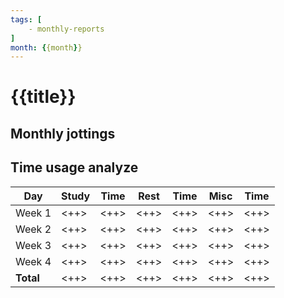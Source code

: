```yaml
---
tags: [
    - monthly-reports
]
month: {{month}}
---
```


# {{title}}

## Monthly jottings

## Time usage analyze

| Day       | Study | Time | Rest | Time | Misc | Time |
|-----------|-------|------|------|------|------|------|
| Week 1  | <++>  | <++> | <++> | <++> | <++> | <++> |
| Week 2  | <++>  | <++> | <++> | <++> | <++> | <++> |
| Week 3     | <++>  | <++> | <++> | <++> | <++> | <++> |
| Week 4     | <++>  | <++> | <++> | <++> | <++> | <++> |
| **Total** | <++>  | <++> | <++> | <++> | <++> | <++> |

